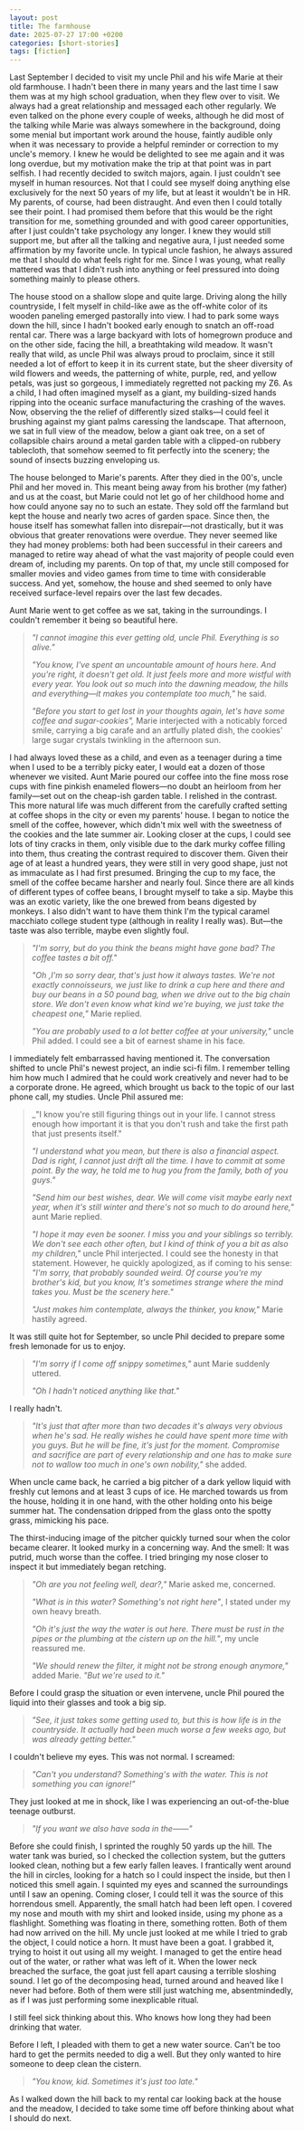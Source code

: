 ```yaml
---
layout: post
title: The farmhouse
date: 2025-07-27 17:00 +0200
categories: [short-stories]
tags: [fiction]
---
```


Last September I decided to visit my uncle Phil and his wife Marie at their old farmhouse. I hadn't been there in many years and the last time I saw them was at my high school graduation, when they flew over to visit. We always had a great relationship and messaged each other regularly. We even talked on the phone every couple of weeks, although he did most of the talking while Marie was always somewhere in the background, doing some menial but important work around the house, faintly audible only when it was necessary to provide a helpful reminder or correction to my uncle's memory. I knew he would be delighted to see me again and it was long overdue, but my motivation make the trip at that point was in part selfish. I had recently decided to switch majors, again. I just couldn't see myself in human resources. Not that I could see myself doing anything else exclusively for the next 50 years of my life, but at least it wouldn't be in HR. My parents, of course, had been distraught. And even then I could totally see their point. I had promised them before that this would be the right transition for me, something grounded and with good career opportunities, after I just couldn't take psychology any longer. I knew they would still support me, but after all the talking and negative aura, I just needed some affirmation by my favorite uncle. In typical uncle fashion, he always assured me that I should do what feels right for me. Since I was young, what really mattered was that I didn't rush into anything or feel pressured into doing something mainly to please others. 

The house stood on a shallow slope and quite large. Driving along the hilly countryside, I felt myself in child-like awe as the off-white color of its wooden paneling emerged pastorally into view. I had to park some ways down the hill, since I hadn't booked early enough to snatch an off-road rental car. There was a large backyard with lots of homegrown produce and on the other side, facing the hill, a breathtaking wild meadow. It wasn't really that wild, as uncle Phil was always proud to proclaim, since it still needed a lot of effort to keep it in its current state, but the sheer diversity of wild flowers and weeds, the patterning of white, purple, red, and yellow petals, was just so gorgeous, I immediately regretted not packing my Z6. As a child, I had often imagined myself as a giant, my building-sized hands ripping into the oceanic surface manufacturing the crashing of the waves. Now, observing the the relief of differently sized stalks—I could feel it brushing against my giant palms caressing the landscape. That afternoon, we sat in full view of the meadow, below a giant oak tree, on a set of collapsible chairs around a metal garden table with a clipped-on rubbery tablecloth, that somehow seemed to fit perfectly into the scenery; the sound of insects buzzing enveloping us.

The house belonged to Marie's parents. After they died in the 00's, uncle Phil and her moved in. This meant being away from his brother (my father) and us at the coast, but Marie could not let go of her childhood home and how could anyone say no to such an estate. They sold off the farmland but kept the house and nearly two acres of garden space.  Since then, the house itself has somewhat fallen into disrepair—not drastically, but it was obvious that greater renovations were overdue. They never seemed like they had money problems: both had been successful in their careers and managed to retire way ahead of what the vast majority of people could even dream of, including my parents. On top of that, my uncle still composed for smaller movies and video games from time to time with considerable success. And yet, somehow, the house and shed seemed to only have received surface-level repairs over the last few decades.

Aunt Marie went to get coffee as we sat, taking in the surroundings. I couldn't remember it being so beautiful here.

>
> _"I cannot imagine this ever getting old, uncle Phil. Everything is so alive."_
>
> _"You know, I've spent an uncountable amount of hours here. And you're right, it doesn't get old. It just feels more and more wistful with every year. You look out so much into the dawning meadow, the hills and everything—it makes you contemplate too much,"_ he said.
>
> _"Before you start to get lost in your thoughts again, let's have some coffee and sugar-cookies",_ Marie interjected with a noticably forced smile, carrying a big carafe and an artfully plated dish, the cookies' large sugar crystals twinkling in the afternoon sun.

I had always loved these as a child, and even as a teenager during a time when I used to be a terribly picky eater, I would eat a dozen of those whenever we visited. Aunt Marie poured our coffee into the fine moss rose cups with fine pinkish enameled flowers—no doubt an heirloom from her family—set out on the cheap-ish garden table. I relished in the contrast. This more natural life was much different from the carefully crafted setting at coffee shops in the city or even my parents' house. I began to notice the smell of the coffee, however, which didn't mix well with the sweetness of the cookies and the late summer air. Looking closer at the cups, I could see lots of tiny cracks in them, only visible due to the dark murky coffee filling into them, thus creating the contrast required to discover them. Given their age of at least a hundred years, they were still in very good shape, just not as immaculate as I had first presumed. Bringing the cup to my face, the smell of the coffee became harsher and nearly foul. Since there are all kinds of different types of coffee beans, I brought myself to take a sip. Maybe this was an exotic variety, like the one brewed from beans digested by monkeys. I also didn't want to have them think I'm the typical caramel macchiato college student type (although in reality I really was). But—the taste was also terrible, maybe even slightly foul.

> _"I'm sorry, but do you think the beans might have gone bad? The coffee tastes a bit off."_
>
> _"Oh ,I'm so sorry dear, that's just how it always tastes. We're not exactly connoisseurs, we just like to drink a cup here and there and buy our beans in a 50 pound bag, when we drive out to the big chain store. We don't even know what kind we're buying, we just take the cheapest one,"_ Marie replied.
>
> _"You are probably used to a lot better coffee at your university,"_ uncle Phil added. I could see a bit of earnest shame in his face.

I immediately felt embarrassed having mentioned it. The conversation shifted to uncle Phil's newest project, an indie sci-fi film. I remember telling him how much I admired that he could work creatively and never had to be a corporate drone. He agreed, which brought us back to the topic of our last phone call, my studies. Uncle Phil assured me:

> _"I know you're still figuring things out in your life. I cannot stress enough how important it is that you don't rush and take the first path that just presents itself."
>
> _"I understand what you mean, but there is also a financial aspect. Dad is right, I cannot just drift all the time. I have to commit at some point. By the way, he told me to hug you from the family, both of you guys."_
>
> _"Send him our best wishes, dear. We will come visit maybe early next year, when it's still winter and there's not so much to do around here,"_ aunt Marie replied.
>
> _"I hope it may even be sooner. I miss you and your siblings so terribly. We don't see each other often, but I kind of think of you a bit as also my children,"_ uncle Phil interjected. I could see the honesty in that statement. However, he quickly apologized, as if coming to his sense:
> _"I'm sorry, that probably sounded weird. Of course you're my brother's kid, but you know, It's sometimes strange where the mind takes you. Must be the scenery here."_
>
> _"Just makes him contemplate, always the thinker, you know,"_ Marie hastily agreed.

It was still quite hot for September, so uncle Phil decided to prepare some fresh lemonade for us to enjoy. 

> _"I'm sorry if I come off snippy sometimes,"_ aunt Marie suddenly uttered.
>
> _"Oh I hadn't noticed anything like that."_

I really hadn't. 

> _"It's just that after more than two decades it's always very obvious when he's sad. He really wishes he could have spent more time with you guys. But he will be fine, it's just for the moment. Compromise and sacrifice are part of every relationship and one has to make sure not to wallow too much in one's own nobility,"_ she added.

When uncle came back, he carried a big pitcher of a dark yellow liquid with freshly cut lemons and at least 3 cups of ice. He marched towards us from the house, holding it in one hand, with the other holding onto his beige summer hat. The condensation dripped from the glass onto the spotty grass, mimicking his pace.

The thirst-inducing image of the pitcher quickly turned sour when the color became clearer. It looked murky in a concerning way. And the smell: It was putrid, much worse than the coffee. I tried bringing my nose closer to inspect it but immediately began retching.

> _"Oh are you not feeling well, dear?,"_ Marie asked me, concerned.
>
> _"What is in this water? Something's not right here"_, I stated under my own heavy breath.
>
> _"Oh it's just the way the water is out here. There must be rust in the pipes or the plumbing at the cistern up on the hill."_, my uncle reassured me.
>
> _"We should renew the filter, it might not be strong enough anymore,"_ added Marie.
> _"But we're used to it."_

Before I could grasp the situation or even intervene, uncle Phil poured the liquid into their glasses and took a big sip.

> _"See, it just takes some getting used to, but this is how life is in the countryside. It actually had been much worse a few weeks ago, but was already getting better."_

I couldn't believe my eyes. This was not normal. I screamed:

> _"Can't you understand? Something's with the water. This is not something you can ignore!"_

They just looked at me in shock, like I was experiencing an out-of-the-blue teenage outburst.

> _"If you want we also have soda in the——"_

Before she could finish, I sprinted the roughly 50 yards up the hill. The water tank was buried, so I checked the collection system, but the gutters looked clean, nothing but a few early fallen leaves. I frantically went around the hill in circles, looking for a hatch so I could inspect the inside, but then I noticed this smell again. I squinted my eyes and scanned the surroundings until I saw an opening. Coming closer, I could tell it was the source of this horrendous smell. Apparently, the small hatch had been left open. I covered my nose and mouth with my shirt and looked inside, using my phone as a flashlight. Something was floating in there, something rotten. Both of them had now arrived on the hill. My uncle just looked at me while I tried to grab the object, I could notice a horn. It must have been a goat. I grabbed it, trying to hoist it out using all my weight. I managed to get the entire head out of the water, or rather what was left of it. When the lower neck breached the surface, the goat just fell apart causing a terrible sloshing sound. I let go of the decomposing head, turned around and heaved like I never had before. Both of them were still just watching me, absentmindedly, as if I was just performing some inexplicable ritual.

I still feel sick thinking about this. Who knows how long they had been drinking that water.

Before I left, I pleaded with them to get a new water source. Can't be too hard to get the permits needed to dig a well. But they only wanted to hire someone to deep clean the cistern.

> _"You know, kid. Sometimes it's just too late."_
> 

As I walked down the hill back to my rental car looking back at the house and the meadow, I decided to take some time off before thinking about what I should do next.

